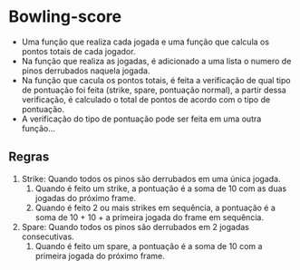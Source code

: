 # Bowling-score

* Uma função que realiza cada jogada e uma função que calcula os pontos totais de cada jogador.
* Na função que realiza as jogadas, é adicionado a uma lista o numero de pinos derrubados naquela jogada.
* Na função que cacula os pontos totais, é feita a verificação de qual tipo de pontuação foi feita (strike, spare, pontuação normal), 
a partir dessa verificação, é calculado o total de pontos de acordo com o tipo de pontuação.
* A verificação do tipo de pontuação pode ser feita em uma outra função...

## Regras

1. Strike: Quando todos os pinos são derrubados em uma única jogada. 
    1. Quando é feito um strike, a pontuação é a soma de 10 com as duas jogadas do próximo frame.
    2. Quando é feito 2 ou mais strikes em sequência, a pontuação é a soma de 10 + 10 + a primeira jogada do frame em sequência.
2. Spare: Quando todos os pinos são derrubados em 2 jogadas consecutivas. 
    1. Quando é feito um spare, a pontuação é a soma de 10 com a primeira jogada do próximo frame.
